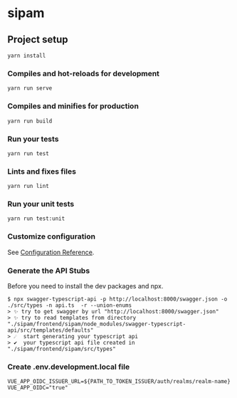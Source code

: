 # sipam

## Project setup
```
yarn install
```

### Compiles and hot-reloads for development
```
yarn run serve
```

### Compiles and minifies for production
```
yarn run build
```

### Run your tests
```
yarn run test
```

### Lints and fixes files
```
yarn run lint
```

### Run your unit tests
```
yarn run test:unit
```

### Customize configuration
See [Configuration Reference](https://cli.vuejs.org/config/).

### Generate the API Stubs

Before you need to install the dev packages and npx.

```console
$ npx swagger-typescript-api -p http://localhost:8000/swagger.json -o ./src/types -n api.ts  -r --union-enums
> ✨ try to get swagger by url "http://localhost:8000/swagger.json"
> ✨ try to read templates from directory "./sipam/frontend/sipam/node_modules/swagger-typescript-api/src/templates/defaults"
> ☄️  start generating your typescript api
> ✔️  your typescript api file created in "./sipam/frontend/sipam/src/types"
```

### Create .env.development.local file

```.env
VUE_APP_OIDC_ISSUER_URL=${PATH_TO_TOKEN_ISSUER/auth/realms/realm-name}
VUE_APP_OIDC="true"
```
